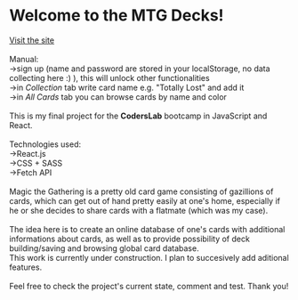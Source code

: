 <h1>Welcome to the MTG Decks!</h1>
<a href="https://zabity.github.io/mtg_library/">Visit the site</a>
<br>
<br>
Manual:<br>
&rarr;sign up (name and password are stored in your localStorage, no data collecting here :) ), this will unlock other functionalities<br>
&rarr;in <i>Collection</i> tab write card name e.g. "Totally Lost" and add it<br>
&rarr;in <i>All Cards</i> tab you can browse cards by name and color<br><br>
This is my final project for the <strong>CodersLab</strong> bootcamp in JavaScript and React.
<br>
<br>
Technologies used:
<br>
&rarr;React.js
<br>
&rarr;CSS + SASS
<br>
&rarr;Fetch API
<br>
<br>
Magic the Gathering is a pretty old card game consisting of gazillions of cards, which can get out of hand pretty easily at one's home, especially if he or she decides to share cards with a flatmate (which was my case).<br><br>
The idea here is to create an online database of one's cards with additional informations about cards, as well as to provide possibility of deck building/saving and browsing global card database.
<br>
This work is currently under construction. I plan to succesively add aditional features.
<br>
<br>
Feel free to check the project's current state, comment and test. Thank you!
